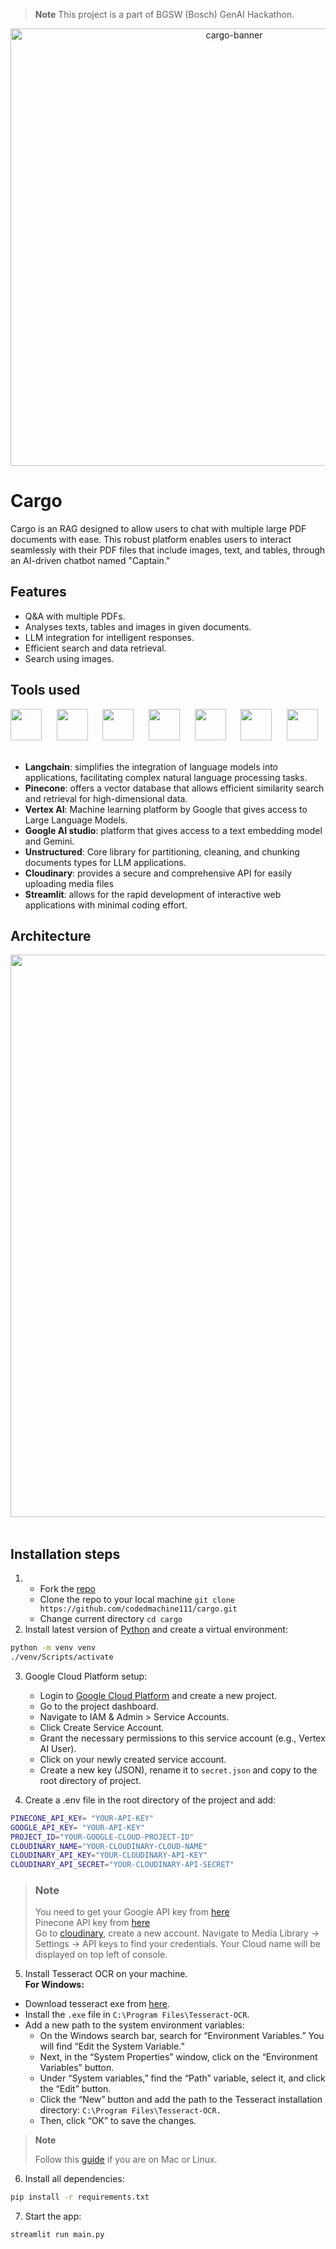 > **Note**
> This project is a part of BGSW (Bosch) GenAI Hackathon.
<p align="center">

  <img src="https://github.com/codedmachine111/cargo/assets/88738817/3672b024-1f5e-45fa-b179-9aa03e4087dd" alt="cargo-banner" width="700">

</p>

# Cargo

Cargo is an RAG designed to allow users to chat with multiple large PDF documents with ease. This robust platform enables users to interact seamlessly with their PDF files that include images, text, and tables, through an AI-driven chatbot named "Captain."

## Features

- Q&A with multiple PDFs.
- Analyses texts, tables and images in given documents.
- LLM integration for intelligent responses.
- Efficient search and data retrieval.
- Search using images.

## Tools used
<p align="left">
   <img src="https://github.com/codedmachine111/abridge/assets/88738817/492cc671-e6c9-494b-ba2b-296f7c1bad2a" height="50px">&nbsp;&nbsp;&nbsp;&nbsp;&nbsp;
   <img src="https://github.com/codedmachine111/cargo/assets/88738817/350c8f12-ff51-4a76-8ab5-c05daba96c1d" height="50px">&nbsp;&nbsp;&nbsp;&nbsp;&nbsp;
   <img src="https://github.com/codedmachine111/cargo/assets/88738817/bc76a436-7900-4a65-ade3-fb22b70cf08b" height="50px">&nbsp;&nbsp;&nbsp;&nbsp;&nbsp;
   <img src="https://github.com/codedmachine111/cargo/assets/88738817/ef687319-cf5c-49d0-9a95-cbd209c0a95b" height="50px">&nbsp;&nbsp;&nbsp;&nbsp;&nbsp;
   <img src="https://github.com/codedmachine111/cargo/assets/88738817/e8e4d829-1c2b-4545-a719-093fecb9ac9d" height="50px">&nbsp;&nbsp;&nbsp;&nbsp;&nbsp;
   <img src="https://github.com/codedmachine111/cargo/assets/88738817/dcbb61a0-27cf-410b-905a-946782d39cea" height="50px">&nbsp;&nbsp;&nbsp;&nbsp;&nbsp;
   <img src="https://github.com/codedmachine111/abridge/assets/88738817/2fb73136-6d50-423f-b4a0-1962b8e6914b" height="50px">&nbsp;&nbsp;&nbsp;&nbsp;&nbsp;
</p>

- **Langchain**: simplifies the integration of language models into applications, facilitating complex natural language processing tasks.
- **Pinecone**:  offers a vector database that allows efficient similarity search and retrieval for high-dimensional data.
- **Vertex AI**: Machine learning platform by Google that gives access to Large Language Models.
- **Google AI studio**: platform that gives access to a text embedding model and Gemini.
- **Unstructured**:  Core library for partitioning, cleaning, and chunking documents types for LLM applications.
- **Cloudinary**: provides a secure and comprehensive API for easily uploading media files 
- **Streamlit**: allows for the rapid development of interactive web applications with minimal coding effort.

## Architecture
<img src="https://github.com/codedmachine111/cargo/assets/88738817/fe8bb9ee-6571-46f7-bf02-4b066abdd6c4" width="900px">&nbsp;&nbsp;&nbsp;&nbsp;&nbsp;

## Installation steps

1. - Fork the [repo](https://github.com/codedmachine111/cargo)
   - Clone the repo to your local machine `git clone https://github.com/codedmachine111/cargo.git`
   - Change current directory `cd cargo`
2. Install latest version of [Python](https://www.python.org/) and create a virtual environment:
```bash
python -m venv venv
./venv/Scripts/activate
```

3. Google Cloud Platform setup:
   - Login to [Google Cloud Platform](https://cloud.google.com) and create a new project.
   - Go to the project dashboard.
   - Navigate to IAM & Admin > Service Accounts.
   - Click Create Service Account.
   - Grant the necessary permissions to this service account (e.g., Vertex AI User).
   - Click on your newly created service account.
   - Create a new key (JSON), rename it to `secret.json` and copy to the root directory of project.

4. Create a .env file in the root directory of the project and add:

```bash
PINECONE_API_KEY= "YOUR-API-KEY"
GOOGLE_API_KEY= "YOUR-API-KEY"
PROJECT_ID="YOUR-GOOGLE-CLOUD-PROJECT-ID"
CLOUDINARY_NAME="YOUR-CLOUDINARY-CLOUD-NAME"
CLOUDINARY_API_KEY="YOUR-CLOUDINARY-API-KEY"
CLOUDINARY_API_SECRET="YOUR-CLOUDINARY-API-SECRET"
```
> ### **Note**
> You need to get your Google API key from [here](https://aistudio.google.com/)\
> Pinecone API key from [here](https://www.pinecone.io/)\
> Go to [cloudinary](https://cloudinary.com/), create a new account. Navigate to Media Library -> Settings -> API keys to find your credentials. Your Cloud name will be displayed on top left of console.

5. Install Tesseract OCR on your machine.\
**For Windows:**
- Download tesseract exe from [here](https://github.com/UB-Mannheim/tesseract/wiki).
- Install the `.exe` file in `C:\Program Files\Tesseract-OCR`.
- Add a new path to the system environment variables:
  - On the Windows search bar, search for “Environment Variables.” You will find “Edit the System Variable.”
  - Next, in the “System Properties” window, click on the “Environment Variables” button.
  - Under “System variables,” find the “Path” variable, select it, and click the “Edit” button.
  - Click the “New” button and add the path to the Tesseract installation directory: `C:\Program Files\Tesseract-OCR.`
  - Then, click “OK” to save the changes.

> **Note**
> 
> Follow this [guide](https://builtin.com/articles/python-tesseract) if you are on Mac or Linux.


6. Install all dependencies:
```bash
pip install -r requirements.txt
```

7. Start the app:

```bash
streamlit run main.py
```